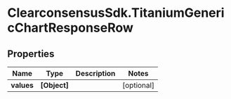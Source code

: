 # ClearconsensusSdk.TitaniumGenericChartResponseRow

## Properties

Name | Type | Description | Notes
------------ | ------------- | ------------- | -------------
**values** | **[Object]** |  | [optional] 


